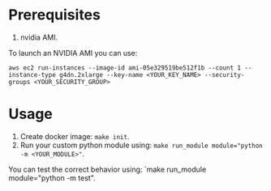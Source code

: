 # Prerequisites

1. nvidia AMI.

To launch an NVIDIA AMI you can use:

`aws ec2 run-instances --image-id ami-05e329519be512f1b --count 1 --instance-type g4dn.2xlarge --key-name <YOUR_KEY_NAME> --security-groups <YOUR_SECURITY_GROUP>`

# Usage

1. Create docker image: `make init`.
2. Run your custom python module using: `make run_module module="python -m <YOUR_MODULE>"`.

You can test the correct behavior using: `make run_module module="python -m test".
